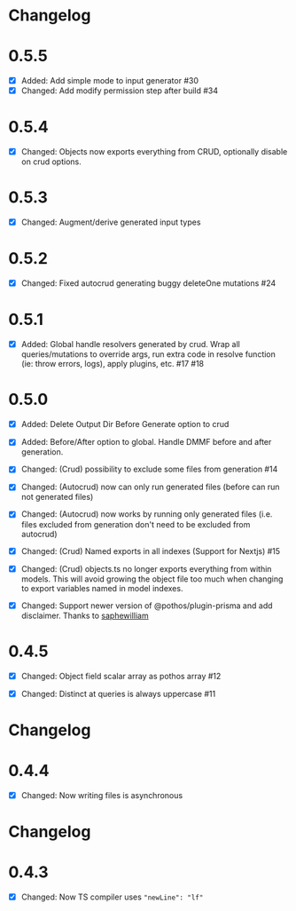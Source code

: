 # Changelog

# 0.5.5

- [x] Added: Add simple mode to input generator #30
- [x] Changed: Add modify permission step after build #34

# 0.5.4

- [x] Changed: Objects now exports everything from CRUD, optionally disable on crud options.

# 0.5.3

- [x] Changed: Augment/derive generated input types

# 0.5.2

- [x] Changed: Fixed autocrud generating buggy deleteOne mutations #24

# 0.5.1

- [x] Added: Global handle resolvers generated by crud. Wrap all queries/mutations to override args, run extra code in resolve function (ie: throw errors, logs), apply plugins, etc. #17 #18

# 0.5.0

- [x] Added: Delete Output Dir Before Generate option to crud
- [x] Added: Before/After option to global. Handle DMMF before and after generation.
- [x] Changed: (Crud) possibility to exclude some files from generation #14
- [x] Changed: (Autocrud) now can only run generated files (before can run not generated files)
- [x] Changed: (Autocrud) now works by running only generated files (i.e. files excluded from generation don't need to be excluded from autocrud)
- [x] Changed: (Crud) Named exports in all indexes (Support for Nextjs) #15
- [x] Changed: (Crud) objects.ts no longer exports everything from within models. This will avoid growing the object file too much when changing to export variables named in model indexes.
- [x] Changed: Support newer version of @pothos/plugin-prisma and add disclaimer. Thanks to [saphewilliam](https://github.com/Cauen/prisma-generator-pothos-codegen/pull/13)


# 0.4.5

- [x] Changed: Object field scalar array as pothos array #12
- [x] Changed: Distinct at queries is always uppercase #11


# Changelog

# 0.4.4

- [x] Changed: Now writing files is asynchronous

# Changelog

# 0.4.3

- [x] Changed: Now TS compiler uses `"newLine": "lf"`